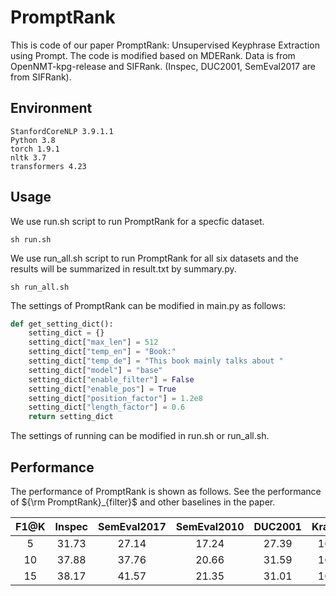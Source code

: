 # PromptRank

This is code of our paper PromptRank: Unsupervised Keyphrase Extraction using Prompt. The code is modified based on MDERank. Data is from OpenNMT-kpg-release and SIFRank. (Inspec, DUC2001, SemEval2017 are from SIFRank).

## Environment

```
StanfordCoreNLP 3.9.1.1
Python 3.8
torch 1.9.1
nltk 3.7
transformers 4.23
```

## Usage

We use run.sh script to run PromptRank for a specfic dataset.

```
sh run.sh
```

We use run_all.sh script to run PromptRank for all six datasets and the results will be summarized in result.txt by summary.py.

```
sh run_all.sh
```

The settings of PromptRank can be modified in main.py as follows:

```python
def get_setting_dict():
    setting_dict = {}
    setting_dict["max_len"] = 512
    setting_dict["temp_en"] = "Book:"
    setting_dict["temp_de"] = "This book mainly talks about "
    setting_dict["model"] = "base"
    setting_dict["enable_filter"] = False
    setting_dict["enable_pos"] = True
    setting_dict["position_factor"] = 1.2e8
    setting_dict["length_factor"] = 0.6
    return setting_dict
```

The settings of running can be modified in run.sh or run_all.sh.

## Performance

The performance of PromptRank is shown as follows. See the performance of ${\rm PromptRank}_{filter}$ and other baselines in the paper.

| F1@K | Inspec | SemEval2017 | SemEval2010 | DUC2001 | Krapivin | NUS   | AVG   |
| :--: | :----: | :---------: | :---------: | :-----: | :------: | :---: | :---: |
| 5    | 31.73  | 27.14       | 17.24       | 27.39   | 16.11    | 17.24 | 22.81 |
| 10   | 37.88  | 37.76       | 20.66       | 31.59   | 16.71    | 20.13 | 27.46 |
| 15   | 38.17  | 41.57       | 21.35       | 31.01   | 16.02    | 20.12 | 28.04 |


